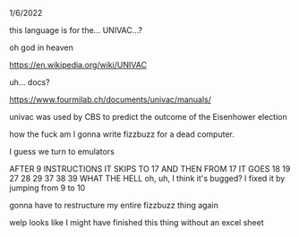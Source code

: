 1/6/2022

this language is for the... UNIVAC...? 

oh god in heaven 

https://en.wikipedia.org/wiki/UNIVAC

uh... docs? 

https://www.fourmilab.ch/documents/univac/manuals/ 

univac was used by CBS to predict the outcome of the Eisenhower election

how the fuck am I gonna write fizzbuzz for a dead computer.

I guess we turn to emulators

AFTER 9 INSTRUCTIONS IT SKIPS TO 17 
AND THEN FROM 17 IT GOES 18 19 27 28 29 37 38 39 
WHAT THE HELL 
oh, uh, I think it's bugged? 
I fixed it by jumping from 9 to 10 

gonna have to restructure my entire fizzbuzz thing again

welp looks like I might have finished this thing without an excel sheet